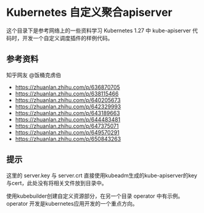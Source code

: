 # Kubernetes 自定义聚合apiserver

这个目录下是参考网络上的一些资料学习 Kubernetes 1.27 中 kube-apiserver 代码时，开发一个自定义调度插件的样例代码。

## 参考资料

知乎网友 @饭桶克虏伯

* https://zhuanlan.zhihu.com/p/636870705
* https://zhuanlan.zhihu.com/p/638115466
* https://zhuanlan.zhihu.com/p/640205673
* https://zhuanlan.zhihu.com/p/642329993
* https://zhuanlan.zhihu.com/p/643189663
* https://zhuanlan.zhihu.com/p/644483481
* https://zhuanlan.zhihu.com/p/647375071
* https://zhuanlan.zhihu.com/p/649570291
* https://zhuanlan.zhihu.com/p/650843263


## 提示

这里的 server.key 与 server.crt 直接使用kubeadm生成的kube-apiserver的key与cert，此处没有将相关文件放到目录中。

使用kubebuilder创建自定义资源部分，在另一个目录 operator 中有示例。operator 开发是kubernetes应用开发的一个重点方向。
